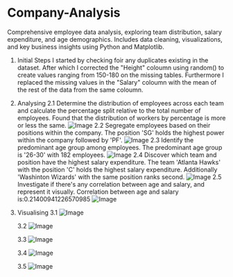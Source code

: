 # Company-Analysis
Comprehensive employee data analysis, exploring team distribution, salary expenditure, and age demographics. Includes data cleaning, visualizations, and key business insights using Python and Matplotlib.

1. Initial Steps
 I started by checking foir any duplicates existing in the dataset.
 After which I corrected the "Height" coloumn using random() to create values ranging from 150-180 on the missing tables.
 Furthermore I replaced the missing values in the "Salary" coloumn with the mean of the rest of the data from the same coloumn.

2. Analysing
   2.1
    Determine the distribution of employees across each team and calculate the percentage split relative to the total number of employees.
    Found that the distribution of workers by percentage is more or less the same.
    ![Image](https://github.com/user-attachments/assets/b79f5e7b-8207-434f-89b9-78081ac80d5a)
   2.2
    Segregate employees based on their positions within the company.
    The position 'SG' holds the highest power within the company followed by 'PF'.
    ![Image](https://github.com/user-attachments/assets/69fb91c1-ce6c-4613-9722-51d4430c8774)
   2.3
    Identify the predominant age group among employees.
    The predominant age group is '26-30' with 182 employees.
    ![Image](https://github.com/user-attachments/assets/baa0ebf8-91af-42ca-b69e-0cf50e0a16f0)
   2.4
    Discover which team and position have the highest salary expenditure.
    The team 'Atlanta Hawks' with the position 'C' holds the highest salary expenditure. 
    Additionally 'Washinton Wizards' with the same position ranks second.
    ![Image](https://github.com/user-attachments/assets/45a1732f-8944-46ae-955e-3b2b01fe87e6)
   2.5
    Investigate if there's any correlation between age and salary, and represent it 
    visually.
    Correlation between age and salary is:0.21400941226570985 
    ![Image](https://github.com/user-attachments/assets/b599d840-b51e-4afa-bab2-f532b4145027)
4. Visualising
   3.1
    ![Image](https://github.com/user-attachments/assets/69343c72-dbde-4cc0-a4a0-d2400cab6865)
    
   3.2
    ![Image](https://github.com/user-attachments/assets/3eabccc5-8a61-425d-baaf-968a5e645414)
    
   3.3
    ![Image](https://github.com/user-attachments/assets/5b6dda3d-184d-4bb3-9ea0-90e2dec0cf0b)
    
   3.4
    ![Image](https://github.com/user-attachments/assets/ba4e242b-54de-47a4-a130-2172e4fb0495)
    
   3.5
    ![Image](https://github.com/user-attachments/assets/1bb4acd7-aa26-438b-8646-4de91c29f6cb)
 
